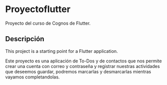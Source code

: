 # Proyectoflutter

Proyecto del curso de Cognos de Flutter.

## Descripción

This project is a starting point for a Flutter application.


Este proyecto es una aplicación de To-Dos y de contactos que nos permite crear una cuenta con correo y contraseña y registrar nuestras actividades que deseemos guardar, podremos marcarlas y desmarcarlas mientras vayamos completandolas.
